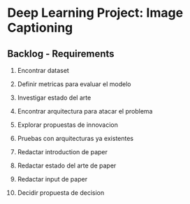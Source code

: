 # Deep Learning Project: Image Captioning

## Backlog - Requirements

1. Encontrar dataset

2. Definir metricas para evaluar el modelo

3. Investigar estado del arte

4. Encontrar arquitectura para atacar el problema

5. Explorar propuestas de innovacion

6. Pruebas con arquitecturas ya existentes

7. Redactar introduction de paper

8. Redactar estado del arte de paper

9. Redactar input de paper

10. Decidir propuesta de decision

